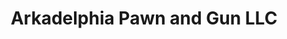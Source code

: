 ---
title: "Arkadelphia Pawn and Gun LLC"
url: /arkadelphia/arkadelphia-pawn-and-gun-llc/
shop: Leiher
---